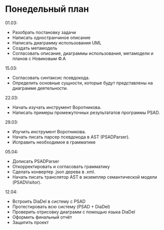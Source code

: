 # Понедельный план

01.03:

- Разобрать постановку задачи
- Написать одностранчиное описание
- Написать диаграмму использования UML
- Создать метамодель
- Согласовать описание, диаграммы использования, метамодели и планов с Новиковым Ф.А

15.03:

- Согласовать синтаксис псевдокода.
- Определить основные сущности, которые будут представлены на диаграмме
деятельности.

22.03:

- Начать изучать инструмент Воротникова.
- Написать примеры промежуточных результататов программы PSAD.

29.03:

- Изучить инструмент Воротникова.
- Начать писать парсер псевдокода в AST (PSADParser).
- Исправить необходимое в грамматике

05.04:

- Дописать PSADParser
- Откорректировать и согласовать грамматику
- Сделать конвертер .json дерева в .xml.
- Начать писать транслятор AST в экземпляр семантической модели (PSADVisitor).

12.04:

- Встроить DiaDel в систему с PSAD
- Протестировать всю систему (PSAD + DiaDel)
- Проверить отрисовку диаграмм с помощью языка DiaDel
- Оформить финальный отчёт
- Защитить проект
